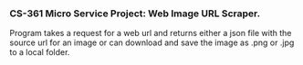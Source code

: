 ### CS-361 Micro Service Project: Web Image URL Scraper.
Program takes a request for a web url and returns either a json file with the source url for an image or can download and save the image as .png or .jpg to a local folder.
